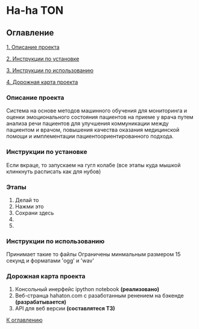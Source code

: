 # Ha-ha TON

## Оглавление
[1. Описание проекта](#описание-проекта)

[2. Инструкции по установке](#инструкции-по-установке )

[3. Инструкции по  использованию](#инструкции-по-использованию)

[4. Дорожная карта проекта](#дорожная-карта-проекта)

### Описание проекта

Система на основе методов машинного обучения для мониторинга и оценки эмоционального состояния пациентов на приеме у врача путем анализа речи пациентов для улучшения коммуникации между пациентом и врачом, повышения качества оказания медицинской помощи и имплементации пациентоориентированного подхода.

### Инструкции по установке

Если вкраце, то запускаем на гугл колабе (все этапы куда мышкой клинкнуть расписать как для нубов)

### Этапы

1. Делай то
2. Нажми это
3. Сохрани здесь
4.
5.


### Инструкции по  использованию
Принимает такие то файлы
Ограничены минмальным размером 15 секунд и форматами 'ogg' и 'wav'


### Дорожная карта проекта

1. Консольный инерфейс ipython notebook **(реализовано)**
2. Веб-странца hahaton.com с разаботанным ренением на бэкенде **(разрабатывается)**
3. API для веб версии **(составлятеся ТЗ)**

[К оглавлению](#оглавление)
